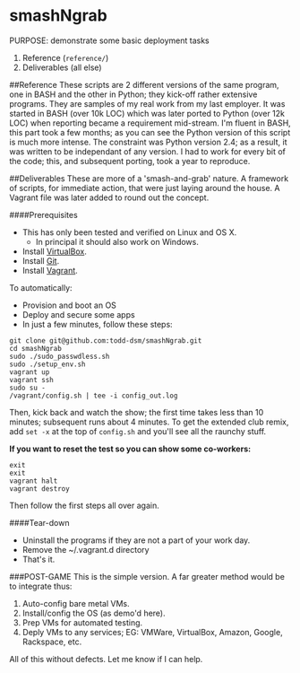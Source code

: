 smashNgrab
======

PURPOSE: demonstrate some basic deployment tasks

1. Reference (`reference/`)
2. Deliverables (all else)

##Reference
These scripts are 2 different versions of the same program, one in BASH and the other in Python; they kick-off rather extensive programs. They are samples of my real work from my last employer. It was started in BASH (over 10k LOC) which was later ported to Python (over 12k LOC) when reporting became a requirement mid-stream. I'm fluent in BASH, this part took a few months; as you can see the Python version of this script is much more intense. The constraint was Python version 2.4; as a result, it was written to be independant of any version. I had to work for every bit of the code; this, and subsequent porting, took a year to reproduce.

##Deliverables
These are more of a 'smash-and-grab' nature. A framework of scripts, for immediate action, that were just laying around the house. A Vagrant file was later added to round out the concept.

####Prerequisites
* This has only been tested and verified on Linux and OS X.
  - In principal it should also work on Windows.
* Install [VirtualBox](https://www.virtualbox.org/wiki/Downloads).
* Install [Git](http://git-scm.com/book/en/Getting-Started-Installing-Git).
* Install [Vagrant](http://www.vagrantup.com/downloads).

To automatically:
* Provision and boot an OS
* Deploy and secure some apps
* In just a few minutes, follow these steps:

```
git clone git@github.com:todd-dsm/smashNgrab.git
cd smashNgrab
sudo ./sudo_passwdless.sh
sudo ./setup_env.sh
vagrant up
vagrant ssh
sudo su -
/vagrant/config.sh | tee -i config_out.log
```
Then, kick back and watch the show; the first time takes less than 10 minutes; subsequent runs about 4 minutes.
To get the extended club remix, add `set -x` at the top of `config.sh` and you'll see all the raunchy stuff.

**If you want to reset the test so you can show some co-workers:**
```
exit
exit
vagrant halt
vagrant destroy
```

Then follow the first steps all over again.


####Tear-down
* Uninstall the programs if they are not a part of your work day.
* Remove the ~/.vagrant.d directory
* That's it.


###POST-GAME
This is the simple version. A far greater method would be to integrate thus:

1. Auto-config bare metal VMs.
2. Install/config the OS (as demo'd here).
3. Prep VMs for automated testing.
4. Deply VMs to any services; EG: VMWare, VirtualBox, Amazon, Google, Rackspace, etc.

All of this without defects. Let me know if I can help.
